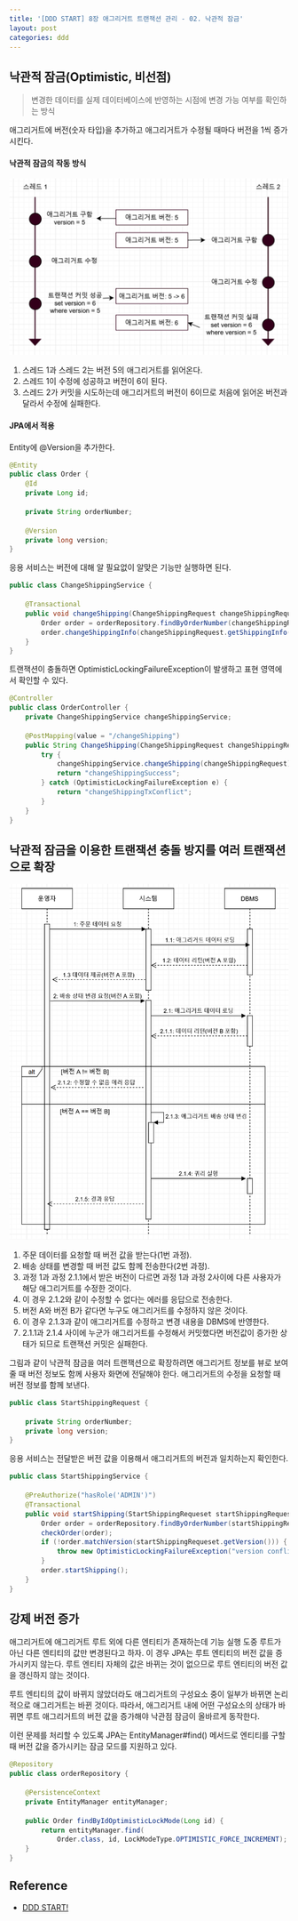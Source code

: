 ```yaml
---
title: '[DDD START] 8장 애그리거트 트랜잭션 관리 - 02. 낙관적 잠금'
layout: post
categories: ddd
---
```


## 낙관적 잠금(Optimistic, 비선점)
> 변경한 데이터를 실제 데이터베이스에 반영하는 시점에 변경 가능 여부를 확인하는 방식

애그리거트에 버전(숫자 타입)을 추가하고 애그리거트가 수정될 때마다 버전을 1씩 증가시킨다.

#### 낙관적 잠금의 작동 방식

![](/asset/images/ddd/ddd_start_08_04.PNG)

1. 스레드 1과 스레드 2는 버전 5의 애그리거트를 읽어온다.
2. 스레드 1이 수정에 성공하고 버전이 6이 된다.
3. 스레드 2가 커밋을 시도하는데 애그리거트의 버전이 6이므로 처음에 읽어온 버전과 달라서 수정에 실패한다.

#### JPA에서 적용
Entity에 @Version을 추가한다.
```java
@Entity
public class Order {
    @Id
    private Long id;

    private String orderNumber;

    @Version
    private long version;
}
```
응용 서비스는 버전에 대해 알 필요없이 알맞은 기능만 실행하면 된다.
```java
public class ChangeShippingService {

    @Transactional
    public void changeShipping(ChangeShippingRequest changeShippingRequest) {
        Order order = orderRepository.findByOrderNumber(changeShippingRequest.getOrderNumber());
        order.changeShippingInfo(changeShippingRequest.getShippingInfo());
    }
}
```
트랜잭션이 충돌하면 OptimisticLockingFailureException이 발생하고 표현 영역에서 확인할 수 있다.
```java
@Controller
public class OrderController {
    private ChangeShippingService changeShippingService;

    @PostMapping(value = "/changeShipping")
    public String ChangeShipping(ChangeShippingRequest changeShippingRequest) {
        try {
            changeShippingService.changeShipping(changeShippingRequest);
            return "changeShippingSuccess";
        } catch (OptimisticLockingFailureException e) {
            return "changeShippingTxConflict";
        }
    }
}
```

## 낙관적 잠금을 이용한 트랜잭션 충돌 방지를 여러 트랜잭션으로 확장

![](/asset/images/ddd/ddd_start_08_05.PNG)

1. 주문 데이터를 요청할 때 버전 값을 받는다(1번 과정).
2. 배송 상태를 변경할 때 버전 값도 함께 전송한다(2번 과정).
3. 과정 1과 과정 2.1.1에서 받은 버전이 다르면 과정 1과 과정 2사이에 다른 사용자가 해당 애그리거트를 수정한 것이다.
4. 이 경우 2.1.2와 같이 수정할 수 없다는 에러를 응답으로 전송한다.
5. 버전 A와 버전 B가 같다면 누구도 애그리거트를 수정하지 않은 것이다.
6. 이 경우 2.1.3과 같이 애그리거트를 수정하고 변경 내용을 DBMS에 반영한다.
7. 2.1.1과 2.1.4 사이에 누군가 애그리거트를 수정해서 커밋했다면 버전값이 증가한 상태가 되므로 트랜잭션 커밋은 실패한다.

그림과 같이 낙관적 잠금을 여러 트랜잭션으로 확장하려면 애그리거트 정보를 뷰로 보여줄 때
버전 정보도 함께 사용자 화면에 전달해야 한다. 애그리거트의 수정을 요청할 때 버전 정보를 함께 보낸다.
```java
public class StartShippingRequest {

    private String orderNumber;
    private long version;
}
```  
응용 서비스는 전달받은 버전 값을 이용해서 애그리거트의 버전과 일치하는지 확인한다.
```java
public class StartShippingService {

    @PreAuthorize("hasRole('ADMIN')")
    @Transactional
    public void startShipping(StartShippingRequeset startShippingRequeset) {
        Order order = orderRepository.findByOrderNumber(startShippingRequeset.getOrderNumber());
        checkOrder(order);
        if (!order.matchVersion(startShippingRequeset.getVersion())) {
            throw new OptimisticLockingFailureException("version conflict");
        }
        order.startShipping();
    }
}
```

## 강제 버전 증가
애그리거트에 애그리거트 루트 외에 다른 엔티티가 존재하는데 기능 실행 도중 루트가 아닌 다른 엔티티의 값만 변경된다고 하자.
이 경우 JPA는 루트 엔티티의 버전 값을 증가시키지 않는다. 
루트 엔티티 자체의 값은 바뀌는 것이 없으므로 루트 엔티티의 버전 값을 갱신하지 않는 것이다.

루트 엔티티의 값이 바뀌지 않았더라도 애그리거트의 구성요소 중이 일부가 바뀌면 논리적으로 애그리거트는 바뀐 것이다.
따라서, 애그리거트 내에 어떤 구성요소의 상태가 바뀌면 루트 애그리거트의 버전 값을 증가해야 낙관점 잠금이 올바르게 동작한다.

이런 문제를 처리할 수 있도록 JPA는 EntityManager#find() 메서드로 엔티티를 구할 때 버전 값을 증가시키는 잠금 모드를 지원하고 있다.
```java
@Repository
public class orderRepository {
    
    @PersistenceContext
    private EntityManager entityManager;

    public Order findByIdOptimisticLockMode(Long id) {
        return entityManager.find(
            Order.class, id, LockModeType.OPTIMISTIC_FORCE_INCREMENT);
    }
}
```

## Reference
- [DDD START!](http://www.yes24.com/Product/Goods/27750871?OzSrank=1)